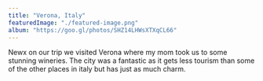 ```yaml
---
title: "Verona, Italy"
featuredImage: "./featured-image.png"
album: "https://goo.gl/photos/SHZ14LHWsXTXqCL66"
---
```

Newx on our trip we visited Verona where my mom took us to some stunning wineries. The city was a fantastic
as it gets less tourism than some of the other places in italy but has just as much charm.
